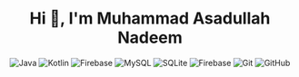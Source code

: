 <h1 align="center">Hi 👋, I'm Muhammad Asadullah Nadeem</h1>
<div align="center">
  <img src="https://img.shields.io/badge/java-%23ED8B00.svg?style=plastic&logo=openjdk&logoColor=white" alt="Java"/>
  <img src="https://img.shields.io/badge/kotlin-%237F52FF.svg?style=plastic&logo=kotlin&logoColor=white" alt="Kotlin"/>
  <img src="https://img.shields.io/badge/firebase-%23039BE5.svg?style=plastic&logo=firebase" alt="Firebase"/>
  <img src="https://img.shields.io/badge/mysql-4479A1.svg?style=plastic&logo=mysql&logoColor=white" alt="MySQL"/>
  <img src="https://img.shields.io/badge/sqlite-%2307405e.svg?style=plastic&logo=sqlite&logoColor=white" alt="SQLite"/>
  <img src="https://img.shields.io/badge/firebase-a08021?style=plastic&logo=firebase&logoColor=ffcd34" alt="Firebase"/>
  <img src="https://img.shields.io/badge/git-%23F05033.svg?style=plastic&logo=git&logoColor=white" alt="Git"/>
  <img src="https://img.shields.io/badge/github-%23121011.svg?style=plastic&logo=github&logoColor=white" alt="GitHub"/>
</div>

